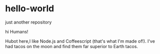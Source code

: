 # hello-world
just another repository

hi Humans!


Hubot here,I like Node.js and Coffeescript (that's what I'm made of!).
I've had tacos on the moon and find them far superior to Earth tacos.
